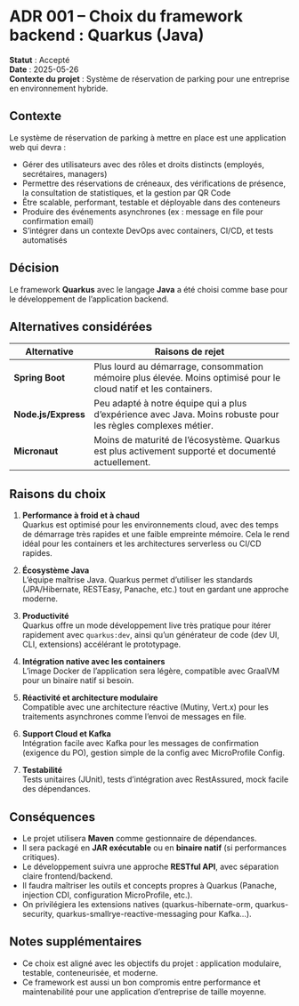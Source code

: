 # ADR 001 – Choix du framework backend : Quarkus (Java)

**Statut** : Accepté  
**Date** : 2025-05-26  
**Contexte du projet** : Système de réservation de parking pour une entreprise en environnement hybride.

## Contexte

Le système de réservation de parking à mettre en place est une application web qui devra :

- Gérer des utilisateurs avec des rôles et droits distincts (employés, secrétaires, managers)
- Permettre des réservations de créneaux, des vérifications de présence, la consultation de statistiques, et la gestion par QR Code
- Être scalable, performant, testable et déployable dans des conteneurs
- Produire des événements asynchrones (ex : message en file pour confirmation email)
- S’intégrer dans un contexte DevOps avec containers, CI/CD, et tests automatisés

## Décision

Le framework **Quarkus** avec le langage **Java** a été choisi comme base pour le développement de l’application backend.

## Alternatives considérées

| Alternative         | Raisons de rejet |
|---------------------|------------------|
| **Spring Boot**     | Plus lourd au démarrage, consommation mémoire plus élevée. Moins optimisé pour le cloud natif et les containers. |
| **Node.js/Express** | Peu adapté à notre équipe qui a plus d’expérience avec Java. Moins robuste pour les règles complexes métier. |
| **Micronaut**       | Moins de maturité de l’écosystème. Quarkus est plus activement supporté et documenté actuellement. |

## Raisons du choix

1. **Performance à froid et à chaud**  
   Quarkus est optimisé pour les environnements cloud, avec des temps de démarrage très rapides et une faible empreinte mémoire. Cela le rend idéal pour les containers et les architectures serverless ou CI/CD rapides.

2. **Écosystème Java**  
   L’équipe maîtrise Java. Quarkus permet d’utiliser les standards (JPA/Hibernate, RESTEasy, Panache, etc.) tout en gardant une approche moderne.

3. **Productivité**  
   Quarkus offre un mode développement live très pratique pour itérer rapidement avec `quarkus:dev`, ainsi qu’un générateur de code (dev UI, CLI, extensions) accélérant le prototypage.

4. **Intégration native avec les containers**  
   L’image Docker de l’application sera légère, compatible avec GraalVM pour un binaire natif si besoin.

5. **Réactivité et architecture modulaire**  
   Compatible avec une architecture réactive (Mutiny, Vert.x) pour les traitements asynchrones comme l’envoi de messages en file.

6. **Support Cloud et Kafka**  
   Intégration facile avec Kafka pour les messages de confirmation (exigence du PO), gestion simple de la config avec MicroProfile Config.

7. **Testabilité**  
   Tests unitaires (JUnit), tests d’intégration avec RestAssured, mock facile des dépendances.

## Conséquences

- Le projet utilisera **Maven** comme gestionnaire de dépendances.
- Il sera packagé en **JAR exécutable** ou en **binaire natif** (si performances critiques).
- Le développement suivra une approche **RESTful API**, avec séparation claire frontend/backend.
- Il faudra maîtriser les outils et concepts propres à Quarkus (Panache, injection CDI, configuration MicroProfile, etc.).
- On privilégiera les extensions natives (quarkus-hibernate-orm, quarkus-security, quarkus-smallrye-reactive-messaging pour Kafka…).

## Notes supplémentaires

- Ce choix est aligné avec les objectifs du projet : application modulaire, testable, conteneurisée, et moderne.
- Ce framework est aussi un bon compromis entre performance et maintenabilité pour une application d’entreprise de taille moyenne.
